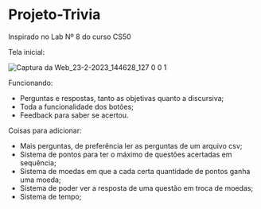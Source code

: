 # Projeto-Trivia
Inspirado no Lab Nº 8 do curso CS50

Tela inicial:

![Captura da Web_23-2-2023_144628_127 0 0 1](https://user-images.githubusercontent.com/46427886/220988566-c96c5592-0cfb-4c76-9aef-9fc1db9cbefa.jpeg)

Funcionando:

* Perguntas e respostas, tanto as objetivas quanto a discursiva;
* Toda a funcionalidade dos botões;
* Feedback para saber se acertou.

Coisas para adicionar:

* Mais perguntas, de preferência ler as perguntas de um arquivo csv;
* Sistema de pontos para ter o máximo de questões acertadas em sequência;
* Sistema de moedas em que a cada certa quantidade de pontos ganha uma moeda;
* Sistema de poder ver a resposta de uma questão em troca de moedas;
* Sistema de tempo;
